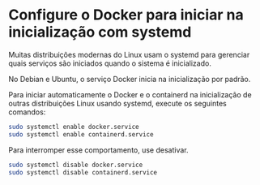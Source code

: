 
# Configure o Docker para iniciar na inicialização com systemd

Muitas distribuições modernas do Linux usam o systemd para gerenciar quais serviços são iniciados quando o sistema é inicializado. 

No Debian e Ubuntu, o serviço Docker inicia na inicialização por padrão. 


Para iniciar automaticamente o Docker e o containerd na inicialização de outras distribuições Linux usando systemd, execute os seguintes comandos:

```sh
sudo systemctl enable docker.service
sudo systemctl enable containerd.service
```

Para interromper esse comportamento, use desativar.
```sh
sudo systemctl disable docker.service
sudo systemctl disable containerd.service
```


